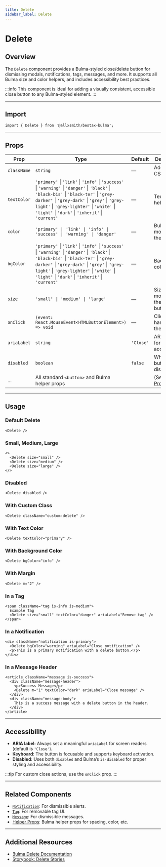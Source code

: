 ```yaml
---
title: Delete
sidebar_label: Delete
---
```


# Delete

## Overview

The `Delete` component provides a Bulma-styled close/delete button for dismissing modals, notifications, tags, messages, and more. It supports all Bulma size and color helpers, and includes accessibility best practices.

:::info
This component is ideal for adding a visually consistent, accessible close button to any Bulma-styled element.
:::

---

## Import

```tsx
import { Delete } from '@allxsmith/bestax-bulma';
```

---

## Props

| Prop        | Type                                                                                                                                                                                                                                                                                     | Default   | Description                                      |
| ----------- | ---------------------------------------------------------------------------------------------------------------------------------------------------------------------------------------------------------------------------------------------------------------------------------------- | --------- | ------------------------------------------------ |
| `className` | `string`                                                                                                                                                                                                                                                                                 | —         | Additional CSS classes.                          |
| `textColor` | `'primary'` \| `'link'` \| `'info'` \| `'success'` \| `'warning'` \| `'danger'` \| `'black'` \| `'black-bis'` \| `'black-ter'` \| `'grey-darker'` \| `'grey-dark'` \| `'grey'` \| `'grey-light'` \| `'grey-lighter'` \| `'white'` \| `'light'` \| `'dark'` \| `'inherit'` \| `'current'` | —         | Text color helper.                               |
| `color`     | `'primary' \| 'link' \| 'info' \| 'success' \| 'warning' \| 'danger'`                                                                                                                                                                                                                    | —         | Bulma color modifier for the button.             |
| `bgColor`   | `'primary'` \| `'link'` \| `'info'` \| `'success'` \| `'warning'` \| `'danger'` \| `'black'` \| `'black-bis'` \| `'black-ter'` \| `'grey-darker'` \| `'grey-dark'` \| `'grey'` \| `'grey-light'` \| `'grey-lighter'` \| `'white'` \| `'light'` \| `'dark'` \| `'inherit'` \| `'current'` | —         | Background color helper.                         |
| `size`      | `'small' \| 'medium' \| 'large'`                                                                                                                                                                                                                                                         | —         | Size modifier for the delete button.             |
| `onClick`   | `(event: React.MouseEvent<HTMLButtonElement>) => void`                                                                                                                                                                                                                                   | —         | Click handler for the button.                    |
| `ariaLabel` | `string`                                                                                                                                                                                                                                                                                 | `'Close'` | ARIA label for accessibility.                    |
| `disabled`  | `boolean`                                                                                                                                                                                                                                                                                | `false`   | Whether the button is disabled.                  |
| ...         | All standard `<button>` and Bulma helper props                                                                                                                                                                                                                                           |           | (See [Helper Props](../helpers/usebulmaclasses)) |

---

## Usage

### Default Delete

```tsx live
<Delete />
```

### Small, Medium, Large

```tsx live
<>
  <Delete size="small" />
  <Delete size="medium" />
  <Delete size="large" />
</>
```

### Disabled

```tsx live
<Delete disabled />
```

### With Custom Class

```tsx live
<Delete className="custom-delete" />
```

### With Text Color

```tsx live
<Delete textColor="primary" />
```

### With Background Color

```tsx live
<Delete bgColor="info" />
```

### With Margin

```tsx live
<Delete m="2" />
```

### In a Tag

```tsx live
<span className="tag is-info is-medium">
  Example Tag
  <Delete size="small" textColor="danger" ariaLabel="Remove tag" />
</span>
```

### In a Notification

```tsx live
<div className="notification is-primary">
  <Delete bgColor="warning" ariaLabel="Close notification" />
  <p>This is a primary notification with a delete button.</p>
</div>
```

### In a Message Header

```tsx live
<article className="message is-success">
  <div className="message-header">
    <p>Success Message</p>
    <Delete m="1" textColor="dark" ariaLabel="Close message" />
  </div>
  <div className="message-body">
    This is a success message with a delete button in the header.
  </div>
</article>
```

---

## Accessibility

- **ARIA label:** Always set a meaningful `ariaLabel` for screen readers (default is `'Close'`).
- **Keyboard:** The button is focusable and supports keyboard activation.
- **Disabled:** Uses both `disabled` and Bulma’s `is-disabled` for proper styling and accessibility.

:::tip
For custom close actions, use the `onClick` prop.
:::

---

## Related Components

- [`Notification`](../elements/notification.md): For dismissible alerts.
- [`Tag`](../elements/tag.md): For removable tag UI.
- [`Message`](../components/message.md): For dismissible messages.
- [Helper Props](../helpers/usebulmaclasses.md): Bulma helper props for spacing, color, etc.

---

## Additional Resources

- [Bulma Delete Documentation](https://bulma.io/documentation/elements/delete/)
- [Storybook: Delete Stories](https://bestax.cc/storybook/?path=/story/elements-delete--default)
